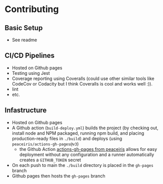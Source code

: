 # Contributing

## Basic Setup
- See readme

## CI/CD Pipelines
- Hosted on Github pages
- Testing using Jest
- Coverage reporting using Coveralls (could use other similar tools like CodeCov or Codacity but I think Coveralls is cool and works well :)).
- lint
- etc.

## Infastructure
- Hosted on Github pages
- A Github action (`build-deploy.yml`) builds the project (by checking out, install node and NPM packaged, running npm build, and placing production-ready files in `./build`) and deploys (using `peaceiris/actions-gh-pages@v3`)
  - the Github Action [actions-gh-pages from peaceiris](https://github.com/peaceiris/actions-gh-pages) allows for easy deployment without any configuration and a runner automatically creates a `GITHUB_TOKEN` secret
- On each push to main the `./build` directory is placed in the `gh-pages` branch
- Github pages then hosts the `gh-pages` branch